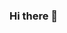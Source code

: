 ### Hi there 👋

<!--
**327aem/327aem** is a ✨ _special_ ✨ repository because its `README.md` (this file) appears on your GitHub profile.

[![Solved.ac Profile](http://mazassumnida.wtf/api/v2/generate_badge?boj=327aem)](https://solved.ac/327aem/)

